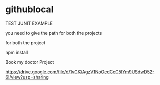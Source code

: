 # githublocal

TEST JUNIT EXAMPLE

you need to give the path for both the projects

for both the project

npm install 

Book my doctor Project

https://drive.google.com/file/d/1vGKiAgzV1NoOedCcC5IYm9USdwD52-6I/view?usp=sharing
